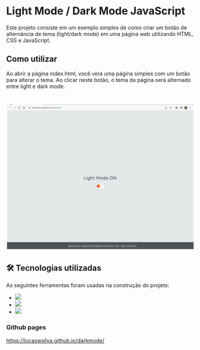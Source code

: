 # Light Mode / Dark Mode JavaScript
Este projeto consiste em um exemplo simples de como criar um botão de alternância de tema (light/dark mode) em uma página web utilizando HTML, CSS e JavaScript.

## Como utilizar
Ao abrir a página index.html, você verá uma página simples com um botão para alterar o tema. Ao clicar neste botão, o tema da página será alternado entre light e dark mode.

<h1 align="center">
  <img alt="Prévia de utilização do Darkmode" src="./assets/gif_darkmode.gif"/ width="500px">
</h1>

## 🛠 Tecnologias utilizadas

As seguintes ferramentas foram usadas na construção do projeto:
- <img src="https://img.shields.io/badge/-HTML5-orange"/>
- <img src="https://img.shields.io/badge/-CSS3-blue" />
- <img src="https://img.shields.io/badge/-JavaScript-yellow" />

### Github pages
https://lucaswsilva.github.io/darkmode/
